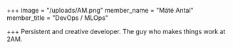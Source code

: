 +++
image = "/uploads/AM.png"
member_name = "Máté Antal"
member_title = "DevOps / MLOps"

+++
Persistent and creative developer. The guy who makes things work at 2AM.